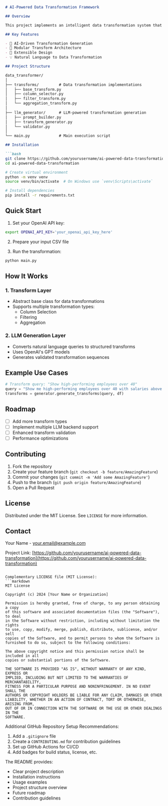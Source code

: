```markdown
# AI-Powered Data Transformation Framework

## Overview

This project implements an intelligent data transformation system that leverages Large Language Models (LLMs) to generate and apply data transformations based on natural language queries.

## Key Features

- 🤖 AI-Driven Transformation Generation
- 🔬 Modular Transform Architecture
- 🧩 Extensible Design
- 💡 Natural Language to Data Transformation

## Project Structure

data_transformer/
│
├── transforms/         # Data transformation implementations
│   ├── base_transform.py
│   ├── column_selector.py
│   ├── filter_transform.py
│   └── aggregation_transform.py
│
├── llm_generator/      # LLM-powered transformation generation
│   ├── prompt_builder.py
│   ├── transform_generator.py
│   └── validator.py
│
└── main.py             # Main execution script

## Installation

```bash
git clone https://github.com/yourusername/ai-powered-data-transformation.git
cd ai-powered-data-transformation

# Create virtual environment
python -m venv venv
source venv/bin/activate  # On Windows use `venv\Scripts\activate`

# Install dependencies
pip install -r requirements.txt
```

## Quick Start

1. Set your OpenAI API key:
```bash
export OPENAI_API_KEY='your_openai_api_key_here'
```

2. Prepare your input CSV file

3. Run the transformation:
```bash
python main.py
```

## How It Works

### 1. Transform Layer
- Abstract base class for data transformations
- Supports multiple transformation types:
  - Column Selection
  - Filtering
  - Aggregation

### 2. LLM Generation Layer
- Converts natural language queries to structured transforms
- Uses OpenAI's GPT models
- Generates validated transformation sequences

## Example Use Cases

```python
# Transform query: "Show high-performing employees over 40"
query = "Show me high-performing employees over 40 with salaries above $80,000"
transforms = generator.generate_transforms(query, df)
```

## Roadmap

- [ ] Add more transform types
- [ ] Implement multiple LLM backend support
- [ ] Enhanced transform validation
- [ ] Performance optimizations

## Contributing

1. Fork the repository
2. Create your feature branch (`git checkout -b feature/AmazingFeature`)
3. Commit your changes (`git commit -m 'Add some AmazingFeature'`)
4. Push to the branch (`git push origin feature/AmazingFeature`)
5. Open a Pull Request

## License

Distributed under the MIT License. See `LICENSE` for more information.

## Contact

Your Name - your.email@example.com

Project Link: [https://github.com/yourusername/ai-powered-data-transformation](https://github.com/yourusername/ai-powered-data-transformation)
```

Complementary LICENSE file (MIT License):
```markdown
MIT License

Copyright (c) 2024 [Your Name or Organization]

Permission is hereby granted, free of charge, to any person obtaining a copy
of this software and associated documentation files (the "Software"), to deal
in the Software without restriction, including without limitation the rights
to use, copy, modify, merge, publish, distribute, sublicense, and/or sell
copies of the Software, and to permit persons to whom the Software is
furnished to do so, subject to the following conditions:

The above copyright notice and this permission notice shall be included in all
copies or substantial portions of the Software.

THE SOFTWARE IS PROVIDED "AS IS", WITHOUT WARRANTY OF ANY KIND, EXPRESS OR
IMPLIED, INCLUDING BUT NOT LIMITED TO THE WARRANTIES OF MERCHANTABILITY,
FITNESS FOR A PARTICULAR PURPOSE AND NONINFRINGEMENT. IN NO EVENT SHALL THE
AUTHORS OR COPYRIGHT HOLDERS BE LIABLE FOR ANY CLAIM, DAMAGES OR OTHER
LIABILITY, WHETHER IN AN ACTION OF CONTRACT, TORT OR OTHERWISE, ARISING FROM,
OUT OF OR IN CONNECTION WITH THE SOFTWARE OR THE USE OR OTHER DEALINGS IN THE
SOFTWARE.
```

Additional GitHub Repository Setup Recommendations:
1. Add a `.gitignore` file
2. Create a `CONTRIBUTING.md` for contribution guidelines
3. Set up GitHub Actions for CI/CD
4. Add badges for build status, license, etc.

The README provides:
- Clear project description
- Installation instructions
- Usage examples
- Project structure overview
- Future roadmap
- Contribution guidelines
